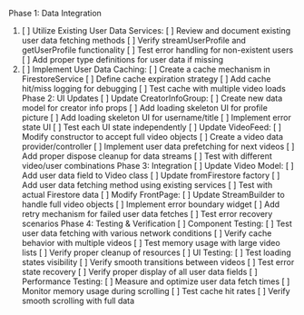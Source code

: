Phase 1: Data Integration
1. [ ] Utilize Existing User Data Services:
[ ] Review and document existing user data fetching methods
[ ] Verify streamUserProfile and getUserProfile functionality
[ ] Test error handling for non-existent users
[ ] Add proper type definitions for user data if missing
2. [ ] Implement User Data Caching:
[ ] Create a cache mechanism in FirestoreService
[ ] Define cache expiration strategy
[ ] Add cache hit/miss logging for debugging
[ ] Test cache with multiple video loads
Phase 2: UI Updates
[ ] Update CreatorInfoGroup:
[ ] Create new data model for creator info props
[ ] Add loading skeleton UI for profile picture
[ ] Add loading skeleton UI for username/title
[ ] Implement error state UI
[ ] Test each UI state independently
[ ] Update VideoFeed:
[ ] Modify constructor to accept full video objects
[ ] Create a video data provider/controller
[ ] Implement user data prefetching for next videos
[ ] Add proper dispose cleanup for data streams
[ ] Test with different video/user combinations
Phase 3: Integration
[ ] Update Video Model:
[ ] Add user data field to Video class
[ ] Update fromFirestore factory
[ ] Add user data fetching method using existing services
[ ] Test with actual Firestore data
[ ] Modify FrontPage:
[ ] Update StreamBuilder to handle full video objects
[ ] Implement error boundary widget
[ ] Add retry mechanism for failed user data fetches
[ ] Test error recovery scenarios
Phase 4: Testing & Verification
[ ] Component Testing:
[ ] Test user data fetching with various network conditions
[ ] Verify cache behavior with multiple videos
[ ] Test memory usage with large video lists
[ ] Verify proper cleanup of resources
[ ] UI Testing:
[ ] Test loading states visibility
[ ] Verify smooth transitions between videos
[ ] Test error state recovery
[ ] Verify proper display of all user data fields
[ ] Performance Testing:
[ ] Measure and optimize user data fetch times
[ ] Monitor memory usage during scrolling
[ ] Test cache hit rates
[ ] Verify smooth scrolling with full data
